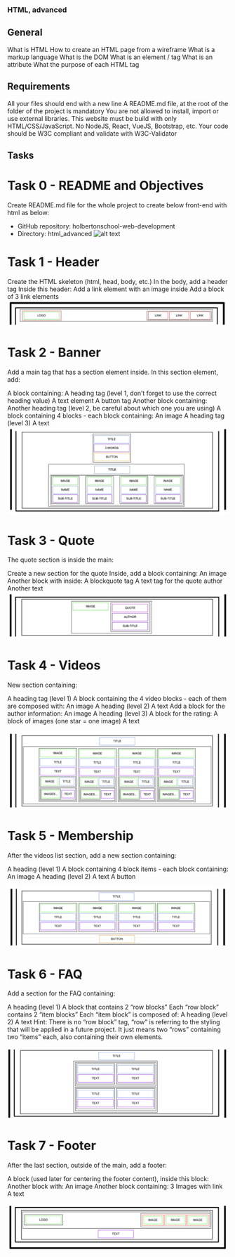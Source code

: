 ### HTML, advanced

## General

What is HTML
How to create an HTML page from a wireframe
What is a markup language
What is the DOM
What is an element / tag
What is an attribute
What the purpose of each HTML tag

## Requirements

All your files should end with a new line
A README.md file, at the root of the folder of the project is mandatory
You are not allowed to install, import or use external libraries. This website must be build with only HTML/CSS/JavaScript. No NodeJS, React, VueJS, Bootstrap, etc.
Your code should be W3C compliant and validate with W3C-Validator

## Tasks

# Task 0 - README and Objectives

Create README.md file for the whole project to create below front-end with html as below:

- GitHub repository: holbertonschool-web-development
- Directory: html_advanced
  ![alt text](image/page.png)

# Task 1 - Header

Create the HTML skeleton (html, head, body, etc.)
In the body, add a header tag
Inside this header:
Add a link element with an image inside
Add a block of 3 link elements
![alt text](image/Header.png)

# Task 2 - Banner

Add a main tag that has a section element inside.
In this section element, add:

A block containing:
A heading tag (level 1, don’t forget to use the correct heading value)
A text element
A button tag
Another block containing:
Another heading tag (level 2, be careful about which one you are using)
A block containing 4 blocks - each block containing:
An image
A heading tag (level 3)
A text
![alt text](image/Banner.png)

# Task 3 - Quote

The quote section is inside the main:

Create a new section for the quote
Inside, add a block containing:
An image
Another block with inside:
A blockquote tag
A text tag for the quote author
Another text
![alt text](image/Quote.png)

# Task 4 - Videos

New section containing:

A heading tag (level 1)
A block containing the 4 video blocks - each of them are composed with:
An image
A heading (level 2)
A text
Add a block for the author information:
An image
A heading (level 3)
A block for the rating:
A block of images (one star = one image)
A text

![alt text](image/Videos.png)

# Task 5 - Membership

After the videos list section, add a new section containing:

A heading (level 1)
A block containing 4 block items - each block containing:
An image
A heading (level 2)
A text
A button

![alt text](image/Membership.png)

# Task 6 - FAQ

Add a section for the FAQ containing:

A heading (level 1)
A block that contains 2 “row blocks”
Each “row block” contains 2 “item blocks”
Each “item block” is composed of:
A heading (level 2)
A text
Hint: There is no “row block” tag, “row” is referring to the styling that will be applied in a future project. It just means two “rows” containing two “items” each, also containing their own elements.

![alt text](image/FAQ.png)

# Task 7 - Footer

After the last section, outside of the main, add a footer:

A block (used later for centering the footer content), inside this block:
Another block with:
An image
Another block containing:
3 Images with link
A text

![alt text](image/Footer.png)
